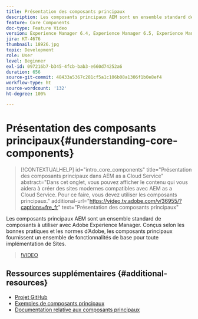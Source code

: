 ```yaml
---
title: Présentation des composants principaux
description: Les composants principaux AEM sont un ensemble standard de composants à utiliser avec Adobe Experience Manager. Conçus selon les bonnes pratiques et les normes d’Adobe, les composants principaux fournissent un ensemble de fonctionnalités de base pour toute implémentation de Sites.
feature: Core Components
doc-type: Feature Video
version: Experience Manager 6.4, Experience Manager 6.5, Experience Manager as a Cloud Service
jira: KT-4676
thumbnail: 18926.jpg
topic: Development
role: User
level: Beginner
exl-id: 097216b7-b345-4fcb-bab3-e660d74252a6
duration: 656
source-git-commit: 48433a5367c281cf5a1c106b08a1306f1b0e8ef4
workflow-type: ht
source-wordcount: '132'
ht-degree: 100%

---
```


# Présentation des composants principaux{#understanding-core-components}

>[!CONTEXTUALHELP]
>id="intro_core_components"
>title="Présentation des composants principaux dans AEM as a Cloud Service"
>abstract="Dans cet onglet, vous pouvez afficher le contenu qui vous aidera à créer des sites modernes compatibles avec AEM as a Cloud Service. Pour ce faire, vous devez utiliser les composants principaux."
>additional-url="https://video.tv.adobe.com/v/36955/?captions=fre_fr" text="Présentation des composants principaux"

Les composants principaux AEM sont un ensemble standard de composants à utiliser avec Adobe Experience Manager. Conçus selon les bonnes pratiques et les normes d’Adobe, les composants principaux fournissent un ensemble de fonctionnalités de base pour toute implémentation de Sites.

>[!VIDEO](https://video.tv.adobe.com/v/36955?quality=12&learn=on&captions=fre_fr)

## Ressources supplémentaires {#additional-resources}

* [Projet GitHub](https://github.com/adobe/aem-core-wcm-components)
* [Exemples de composants principaux](https://www.aemcomponents.dev/)
* [Documentation relative aux composants principaux](https://experienceleague.adobe.com/docs/experience-manager-core-components/using/introduction.html?lang=fr)
